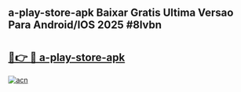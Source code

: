 ## a-play-store-apk Baixar Gratis Ultima Versao Para Android/IOS 2025 #8lvbn

# <h2><a href="https://ainizakaria.my?title=a-play-store-apk&ref=20M">🔗👉 🔴 a-play-store-apk</a></h2>

[![acn](https://github.com/user-attachments/assets/0f9c940e-d8b0-45ae-aac7-cd30a18b3e1c)](https://ainizakaria.my?title=a-play-store-apk&ref=20M)

